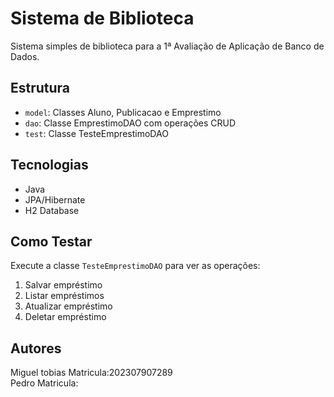 # Sistema de Biblioteca

Sistema simples de biblioteca para a 1ª Avaliação de Aplicação de Banco de Dados.

## Estrutura
- `model`: Classes Aluno, Publicacao e Emprestimo
- `dao`: Classe EmprestimoDAO com operações CRUD
- `test`: Classe TesteEmprestimoDAO

## Tecnologias
- Java
- JPA/Hibernate
- H2 Database

## Como Testar
Execute a classe `TesteEmprestimoDAO` para ver as operações:
1. Salvar empréstimo
2. Listar empréstimos
3. Atualizar empréstimo
4. Deletar empréstimo

## Autores
Miguel tobias Matricula:202307907289  
Pedro Matricula:
